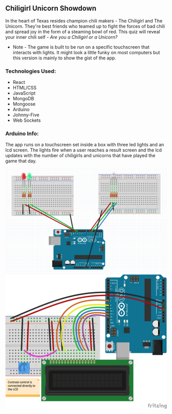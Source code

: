 ## Chiligirl Unicorn Showdown

In the heart of Texas resides champion chili makers - The Chiligirl and The Unicorn. They're best friends who teamed up to fight the forces of bad chili and spread joy in the form of a steaming bowl of red. This quiz will reveal your inner chili self - *Are you a Chiligirl or a Unicorn?*

* Note - The game is built to be run on a specific touchscreen that interacts with lights. It might look a little funky on most computers but this version is mainly to show the gist of the app.

### Technologies Used:

  * React
  * HTML/CSS
  * JavaScript
  * MongoDB
  * Mongoose
  * Arduino
  * Johnny-Five
  * Web Sockets
  
### Arduino Info:

The app runs on a touchscreen set inside a box with three led lights and an lcd screen. The lights fire when a user reaches a result screen and the lcd updates with the number of chiligirls and unicorns that have played the game that day. 

![arduino/led fritzing diagram](https://github.com/bonnie-bee/ChiligirlUnicornShowdown/blob/master/diagrams/led.PNG?raw=true)
![arduino/lcd fritzing diagram](https://github.com/bonnie-bee/ChiligirlUnicornShowdown/blob/master/diagrams/lcd.png?raw=true)
